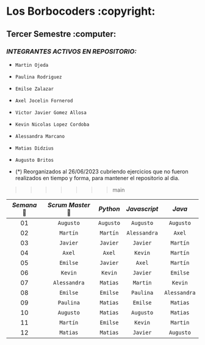 <h1>Los Borbocoders :copyright:</h1>
<h2>Tercer Semestre :computer:</h2>

### *INTEGRANTES ACTIVOS EN REPOSITORIO:* 

  
  - `Martin Ojeda`
  - `Paulina Rodriguez`
  - `Emilse Zalazar`
  - `Axel Jocelin Fornerod`
  - `Victor Javier Gomez Allosa`
  - `Kevin Nicolas Lopez Cordoba`
  - `Alessandra Marcano`
  - `Matias Didzius`
  - `Augusto Britos`

- (*) Reorganizados al 26/06/2023 cubriendo ejercicios que no fueron realizados en tiempo y forma, para mantener el repositorio al dia.
>>>>>>> main
  
| *Semana* 📅 | *Scrum Master* 🔎| *Python*    | *Javascript* | *Java*       |
| :------: | :------------: | :------:    | :----------: | :-------:    |
| 01       | `Augusto`      | `Augusto`   | `Augusto`    | `Augusto`    |
| 02       | `Martín`       | `Martín`    | `Alessandra` | `Axel`       |
| 03       | `Javier`       | `Javier`    | `Javier`     | `Martín`     |
| 04       | `Axel`         | `Axel`      | `Kevin`      | `Martín`     |
| 05       | `Emilse`       | `Javier`    | `Axel`       | `Martín`     |
| 06       | `Kevin`        | `Kevin`     | `Javier`     | `Emilse`     |
| 07       | `Alessandra`   | `Matias`    | `Martin`     | `Kevin`      |
| 08       | `Emilse`       | `Emilse`    | `Paulina`    | `Alessandra` |
| 09       | `Paulina`      | `Matias`    | `Emilse`     | `Matias`     |
| 10       | `Augusto`      | `Matias`    | `Augusto`    | `Matias`     |
| 11       | `Martín`       | `Emilse`    | `Kevin`      | `Martin`     |
| 12       | `Matias`       | `Matias`    | `Javier`     | `Augusto`    |



